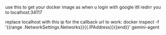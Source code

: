 use this to get your docker image as when u login with google itll redirr you to localhost:34117

replace localhost with this ip for the callback url to work:
docker inspect -f '{{range .NetworkSettings.Networks}}{{.IPAddress}}{{end}}' gemini-agent

